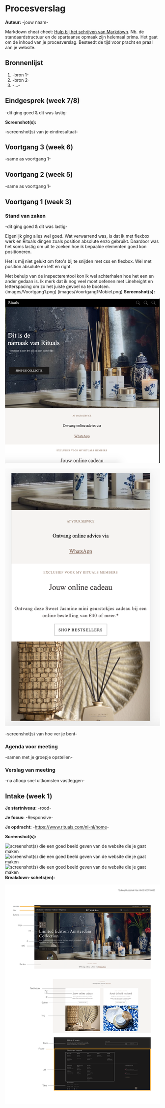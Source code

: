 # Procesverslag
**Auteur:** -jouw naam-

Markdown cheat cheet: [Hulp bij het schrijven van Markdown](https://github.com/adam-p/markdown-here/wiki/Markdown-Cheatsheet). Nb. de standaardstructuur en de spartaanse opmaak zijn helemaal prima. Het gaat om de inhoud van je procesverslag. Besteedt de tijd voor pracht en praal aan je website.



## Bronnenlijst
1. -bron 1-
2. -bron 2-
3. -...-



## Eindgesprek (week 7/8)

-dit ging goed & dit was lastig-

**Screenshot(s):**

-screenshot(s) van je eindresultaat-



## Voortgang 3 (week 6)

-same as voortgang 1-



## Voortgang 2 (week 5)

-same as voortgang 1-



## Voortgang 1 (week 3)

### Stand van zaken

-dit ging goed & dit was lastig- 

Eigenlijk ging alles wel goed. Wat verwarrend was, is dat ik met flexbox werk en Rituals dingen zoals position absolute enzo gebruikt. Daardoor was het soms lastig om uit te zoeken hoe ik bepaalde elementen goed kon positioneren. 

Het is mij niet gelukt om foto's bij te snijden met css en flexbox. Wel met position absolute en left en right. 

Met behulp van de inspecterentool kon ik wel achterhalen hoe het een en ander gedaan is. Ik merk dat ik nog veel moet oefenen met Lineheight en letterspacing om zo het juiste gevoel na te bootsen. 
(images/Voortgang1.png)
(images/Voortgang1Mobiel.png)
**Screenshot(s):**


![](images/Voortgang1.png)

![Hoe ver ik nu ben](images/Voortgang1Mobiel.png)

-screenshot(s) van hoe ver je bent-

### Agenda voor meeting

-samen met je groepje opstellen-

### Verslag van meeting

-na afloop snel uitkomsten vastleggen-



## Intake (week 1)

**Je startniveau:** -rood-

**Je focus:** -Responsive-

**Je opdracht:** -<https://www.rituals.com/nl-nl/home>-

**Screenshot(s):**

![screenshot(s) die een goed beeld geven van de website die je gaat maken](images/RitualsHome)![screenshot(s) die een goed beeld geven van de website die je gaat maken](images/RitualsHome2) ![screenshot(s) die een goed beeld geven van de website die je gaat maken](images/RitualsHomeFooter)
**Breakdown-schets(en):**

![-voorlopige breakdownschets(en) van een of beide pagina's van de site die je gaat maken-](images/Breakdown.png)
